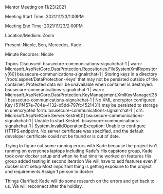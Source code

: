 Mentor Meeting on 11/23/2021

Meeting Start Time: 
2021/11/23/1:00PM 

Meeting End Time: 
2021/11/23/2:00PM

Location/Medium: 
Zoom

Present: 
Nicole, Ben, Mercedes, Kade


Minute Recorder: 
Nicole

Topics Discussed: 
bsusecure-communications-signalrchat-1  | warn: Microsoft.AspNetCore.DataProtection.Repositories.FileSystemXmlRepository[60]
bsusecure-communications-signalrchat-1  |       Storing keys in a directory '/root/.aspnet/DataProtection-Keys' that may not be persisted outside of the container. Protected data will be unavailable when container is destroyed.
bsusecure-communications-signalrchat-1  | warn: Microsoft.AspNetCore.DataProtection.KeyManagement.XmlKeyManager[35]
bsusecure-communications-signalrchat-1  |       No XML encryptor configured. Key {511f457e-704e-4132-b5dd-797fc4521431} may be persisted to storage in unencrypted form.
bsusecure-communications-signalrchat-1  | crit: Microsoft.AspNetCore.Server.Kestrel[0]
bsusecure-communications-signalrchat-1  |       Unable to start Kestrel.
bsusecure-communications-signalrchat-1  | System.InvalidOperationException: Unable to configure HTTPS endpoint. No server certificate was specified, and the default developer certificate could not be found or is out of date.

Trying to figure out some running errors with Kade because the project isn't running on everyones laptops including Kade's 
His capstone group, Kade took over docker setup and when he had time he worked on features 
His group added testing in second iteration 
We will have to add features even if docker isn't setup 
Most important thing is getting exposure to the project and requirements 
Assign 1 person to docker 

Things Clarified: 
Kade will do some research on the errors and get back to us. We will reconnect after the holdiay. 
